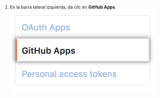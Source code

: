 1. En la barra lateral izquierda, da clic en **GitHub Apps**. ![Sección GitHub Apps](/assets/images/settings/github_apps.png)
